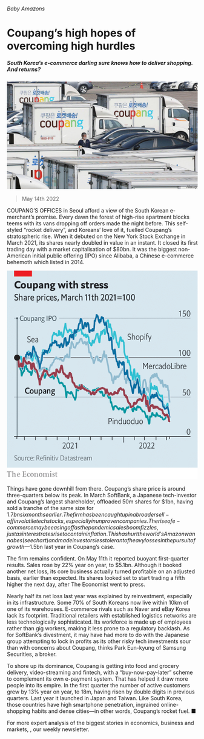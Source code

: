 ###### Baby Amazons

# Coupang’s high hopes of overcoming high hurdles 

##### South Korea’s e-commerce darling sure knows how to deliver shopping. And returns? 

![image](images/20220514_wbp501.jpg) 

> May 14th 2022 

COUPANG’S OFFICES in Seoul afford a view of the South Korean e-merchant’s promise. Every dawn the forest of high-rise apartment blocks teems with its vans dropping off orders made the night before. This self-styled “rocket delivery”, and Koreans’ love of it, fuelled Coupang’s stratospheric rise. When it debuted on the New York Stock Exchange in March 2021, its shares nearly doubled in value in an instant. It closed its first trading day with a market capitalisation of $80bn. It was the biggest non-American initial public offering (IPO) since Alibaba, a Chinese e-commerce behemoth which listed in 2014.

![image](images/20220514_WBC155.png) 


Things have gone downhill from there. Coupang’s share price is around three-quarters below its peak. In March SoftBank, a Japanese tech-investor and Coupang’s largest shareholder, offloaded 50m shares for $1bn, having sold a tranche of the same size for $1.7bn six months earlier. The firm has been caught up in a broader sell-off in volatile tech stocks, especially in unproven companies. The rise of e-commerce may be easing off as the pandemic sales boom fizzles, just as interest rates rise to contain inflation. This has hurt the world’s Amazon wannabes (see chart) and made investors less tolerant of heavy losses in the pursuit of growth—$1.5bn last year in Coupang’s case.


The firm remains confident. On May 11th it reported buoyant first-quarter results. Sales rose by 22% year on year, to $5.1bn. Although it booked another net loss, its core business actually turned profitable on an adjusted basis, earlier than expected. Its shares looked set to start trading a fifth higher the next day, after The Economist went to press.

Nearly half its net loss last year was explained by reinvestment, especially in its infrastructure. Some 70% of South Koreans now live within 10km of one of its warehouses. E-commerce rivals such as Naver and eBay Korea lack its footprint. Traditional retailers with established logistics networks are less technologically sophisticated. Its workforce is made up of employees rather than gig workers, making it less prone to a regulatory backlash. As for SoftBank’s divestment, it may have had more to do with the Japanese group attempting to lock in profits as its other risky tech investments sour than with concerns about Coupang, thinks Park Eun-kyung of Samsung Securities, a broker.

To shore up its dominance, Coupang is getting into food and grocery delivery, video-streaming and fintech, with a “buy-now-pay-later” scheme to complement its own e-payment system. That has helped it draw more people into its empire. In the first quarter the number of active customers grew by 13% year on year, to 18m, having risen by double digits in previous quarters. Last year it launched in Japan and Taiwan. Like South Korea, those countries have high smartphone penetration, ingrained online-shopping habits and dense cities—in other words, Coupang’s rocket fuel. ■

For more expert analysis of the biggest stories in economics, business and markets, , our weekly newsletter.

